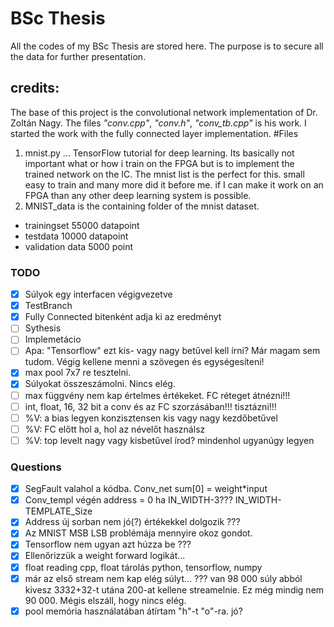 # BSc Thesis
All the codes of my BSc Thesis are stored here. The purpose is to secure all the data for further presentation.
## credits:
The base of this project is the convolutional network implementation of Dr. Zoltán Nagy. The files *"conv.cpp"*, *"conv.h"*, *"conv_tb.cpp"* is his work.
I started the work with the fully connected layer implementation.
#Files
1. mnist.py
... TensorFlow tutorial for deep learning. Its basically not important what or how i train on the FPGA but is to implement the trained network on the IC. The mnist list is the perfect for this. small easy to train and many more did it before me. if I can make it work on an FPGA than any other deep learning system is possible.
2. MNIST_data is the containing folder of the mnist dataset.
* trainingset 55000 datapoint
* testdata 10000 datapoint
* validation data 5000 point

### TODO
- [x] Súlyok egy interfacen végigvezetve
- [x] TestBranch
- [x] Fully Connected bitenként adja ki az eredményt
- [ ] Sythesis
- [ ] Implemetácio
- [ ] Apa: "Tensorflow" ezt kis- vagy nagy betűvel kell írni? Már magam sem tudom. Végig kellene menni a szövegen és egységesíteni!
- [x] max pool 7x7 re tesztelni.
- [x] Súlyokat összeszámolni. Nincs elég.
- [ ] max függvény nem kap értelmes értékeket. FC réteget átnézni!!!
- [ ] int, float, 16, 32 bit a conv és az FC szorzásában!!! tisztázni!!!
- [ ] %V: a bias legyen konzisztensen kis vagy nagy kezdőbetűvel
- [ ] %V: FC előtt hol a, hol az névelőt használsz
- [ ] %V: top levelt nagy vagy kisbetűvel írod? mindenhol ugyanúgy legyen
 
### Questions
- [x] SegFault valahol a kódba. Conv_net sum[0] = weight\*input
- [x] Conv\_templ végén address = 0 ha IN\_WIDTH-3??? IN\_WIDTH-TEMPLATE\_Size
- [x] Address új sorban nem jó(?) értékekkel dolgozik ???
- [x] Az MNIST MSB LSB problémája mennyire okoz gondot.
- [x] Tensorflow nem ugyan azt húzza be ???
- [x] Ellenőrizzük a weight forward logikát...
- [x] float reading cpp, float tárolás python, tensorflow, numpy
- [x] már az első stream nem kap elég súlyt... ??? van 98 000 súly abból kivesz 3*3*32+32-t utána 200-at kellene streamelnie. Ez még mindig nem 90 000. Mégis elszáll, hogy nincs elég.
- [x] pool memória használatában átírtam "h"-t "o"-ra. jó?
